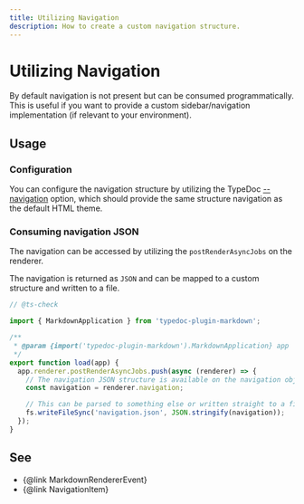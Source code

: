```yaml
---
title: Utilizing Navigation
description: How to create a custom navigation structure.
---
```


# Utilizing Navigation

By default navigation is not present but can be consumed programmatically. This is useful if you want to provide a custom sidebar/navigation implementation (if relevant to your environment).

## Usage

### Configuration

You can configure the navigation structure by utilizing the TypeDoc [--navigation](https://typedoc.org/options/output/#navigation) option, which should provide the same structure navigation as the default HTML theme.

### Consuming navigation JSON

The navigation can be accessed by utilizing the `postRenderAsyncJobs` on the renderer.

The navigation is returned as `JSON` and can be mapped to a custom structure and written to a file.

```ts filename="custom-plugin.mjs"
// @ts-check

import { MarkdownApplication } from 'typedoc-plugin-markdown';

/**
 * @param {import('typedoc-plugin-markdown').MarkdownApplication} app
 */
export function load(app) {
  app.renderer.postRenderAsyncJobs.push(async (renderer) => {
    // The navigation JSON structure is available on the navigation object.
    const navigation = renderer.navigation;

    // This can be parsed to something else or written straight to a file:
    fs.writeFileSync('navigation.json', JSON.stringify(navigation));
  });
}
```

## See

- {@link MarkdownRendererEvent}
- {@link NavigationItem}
